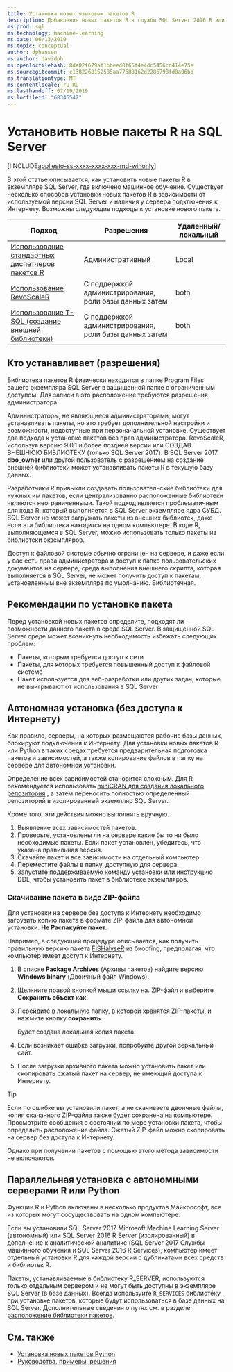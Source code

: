 ```yaml
---
title: Установка новых языковых пакетов R
description: Добавление новых пакетов R в службы SQL Server 2016 R или SQL Server 2017 Службы машинного обучения (в базе данных)
ms.prod: sql
ms.technology: machine-learning
ms.date: 06/13/2019
ms.topic: conceptual
author: dphansen
ms.author: davidph
ms.openlocfilehash: 8de02f679af1bbeed8f65f4e4dc5456cd414e75e
ms.sourcegitcommit: c1382268152585aa77688162d2286798fd8a06bb
ms.translationtype: MT
ms.contentlocale: ru-RU
ms.lasthandoff: 07/19/2019
ms.locfileid: "68345547"
---
```

# <a name="install-new-r-packages-on-sql-server"></a>Установить новые пакеты R на SQL Server
[!INCLUDE[appliesto-ss-xxxx-xxxx-xxx-md-winonly](../../includes/appliesto-ss-xxxx-xxxx-xxx-md-winonly.md)]

В этой статье описывается, как установить новые пакеты R в экземпляре SQL Server, где включено машинное обучение. Существует несколько способов установки новых пакетов R в зависимости от используемой версии SQL Server и наличия у сервера подключения к Интернету. Возможны следующие подходы к установке нового пакета.

| Подход                           | Разрешения               | Удаленный/локальный |
|------------------------------------|---------------------------|--------------|
| [Использование стандартных диспетчеров пакетов R](use-r-package-managers-on-sql-server.md)  | Административный | Local |
| [Использование RevoScaleR](use-revoscaler-to-manage-r-packages.md) |  С поддержкой администрирования, роли базы данных затем | both|
| [Использование T-SQL (создание внешней библиотеки)](install-r-packages-tsql.md) | С поддержкой администрирования, роли базы данных затем | both 

## <a name="who-installs-permissions"></a>Кто устанавливает (разрешения)

Библиотека пакетов R физически находится в папке Program Files вашего экземпляра SQL Server в защищенной папке с ограниченным доступом. Для записи в это расположение требуются разрешения администратора.

Администраторы, не являющиеся администраторами, могут устанавливать пакеты, но это требует дополнительной настройки и возможности, недоступные при первоначальной установке. Существует два подхода к установке пакетов без прав администратора. RevoScaleR, используя версию 9.0.1 и более поздней версии или СОЗДАВ ВНЕШНЮЮ БИБЛИОТЕКУ (только SQL Server 2017). В SQL Server 2017 **dbo_owner** или другой пользователь с разрешением на создание внешней библиотеки может устанавливать пакеты R в текущую базу данных.

Разработчики R привыкли создавать пользовательские библиотеки для нужных им пакетов, если централизованно расположенные библиотеки являются неограниченными. Такой подход является проблематичным для кода R, который выполняется в SQL Server экземпляре ядра СУБД. SQL Server не может загружать пакеты из внешних библиотек, даже если эта библиотека находится на одном компьютере. В коде R, выполняющемся в SQL Server, можно использовать только пакеты из библиотеки экземпляров.

Доступ к файловой системе обычно ограничен на сервере, и даже если у вас есть права администратора и доступ к папке пользовательских документов на сервере, среда выполнения внешнего скрипта, которая выполняется в SQL Server, не может получить доступ к пакетам, установленным вне экземпляра по умолчанию. Библиотечная. 

## <a name="considerations-for-package-installation"></a>Рекомендации по установке пакета

Перед установкой новых пакетов определите, подходят ли возможности данного пакета в среде SQL Server. В защищенной SQL Server среде может возникнуть необходимость избежать следующих проблем:

+ Пакеты, которым требуется доступ к сети
+ Пакеты, для которых требуется повышенный доступ к файловой системе
+ Пакет используется для веб-разработки или других задач, которые не выигрывают от использования в SQL Server

## <a name="offline-installation-no-internet-access"></a>Автономная установка (без доступа к Интернету)

Как правило, серверы, на которых размещаются рабочие базы данных, блокируют подключения к Интернету. Для установки новых пакетов R или Python в таких средах требуется предварительная подготовка пакетов и зависимостей, а также копирование файлов в папку на сервере для автономной установки.

Определение всех зависимостей становится сложным. Для R рекомендуется использовать [miniCRAN для создания локального репозитория](create-a-local-package-repository-using-minicran.md) , а затем переносить полностью определенный репозиторий в изолированный экземпляр SQL Server.

Кроме того, эти действия можно выполнить вручную.

1. Выявление всех зависимостей пакетов. 
2. Проверьте, установлены ли на сервере какие бы то ни было необходимые пакеты. Если пакет установлен, убедитесь, что указана правильная версия.
3. Скачайте пакет и все зависимости на отдельный компьютер.
4. Переместите файлы в папку, доступную для сервера.
5. Запустите поддерживаемую команду установки или инструкцию DDL, чтобы установить пакет в библиотеке экземпляров.

### <a name="download-the-package-as-a-zipped-file"></a>Скачивание пакета в виде ZIP-файла

Для установки на сервере без доступа к Интернету необходимо загрузить копию пакета в формате ZIP-файла для автономной установки. **Не Распакуйте пакет.**

Например, в следующей процедуре описывается, как получить правильную версию пакета [FISHalyseR](https://bioconductor.org/packages/release/bioc/html/FISHalyseR.html) из биоofing, предполагая, что компьютер имеет доступ к Интернету.

1.  В списке **Package Archives** (Архивы пакетов) найдите версию **Windows binary** (Двоичный файл Windows).

2.  Щелкните правой кнопкой мыши ссылку на. ZIP-файл и выберите **Сохранить объект как**.

3.  Перейдите в локальную папку, в которой хранятся ZIP-пакеты, и нажмите кнопку **сохранить**.

    Будет создана локальная копия пакета. 

4. Если возникает ошибка загрузки, попробуйте другой зеркальный сайт.

5. После загрузки архивного пакета можно установить пакет или скопировать сжатый пакет на сервер, не имеющий доступа к Интернету.

> [!TIP]
> Если по ошибке вы установили пакет, а не скачиваете двоичные файлы, копия скачанного ZIP-файла также будет сохранена на компьютере. Просмотрите сообщения о состоянии по мере установки пакета, чтобы определить расположение файла. Сжатый ZIP-файл можно скопировать на сервер без доступа к Интернету.
> 
> Однако при получении пакетов с помощью этого метода зависимости не включаются. 


## <a name="side-by-side-installation-with-standalone-r-or-python-servers"></a>Параллельная установка с автономными серверами R или Python

Функции R и Python включены в несколько продуктов Майкрософт, все из которых могут сосуществовать на одном компьютере.

Если вы установили SQL Server 2017 Microsoft Machine Learning Server (автономный) или SQL Server 2016 R Server (изолированный) в дополнение к аналитической аналитике (SQL Server 2017 Службы машинного обучения и SQL Server 2016 R Services), компьютер имеет отдельный установки R для каждой версии с дубликатами всех средств и библиотек R.

Пакеты, устанавливаемые в библиотеку R_SERVER, используются только отдельным сервером и не могут быть доступны в экземпляре SQL Server (в базе данных). Всегда используйте `R_SERVICES` библиотеку при установке пакетов, которые будут использоваться в базе данных на SQL Server. Дополнительные сведения о путях см. в разделе [расположение библиотеки пакетов](../package-management/default-packages.md).

## <a name="see-also"></a>См. также

+ [Установка новых пакетов Python](../python/install-additional-python-packages-on-sql-server.md)
+ [Руководства, примеры, решения](../tutorials/machine-learning-services-tutorials.md)
